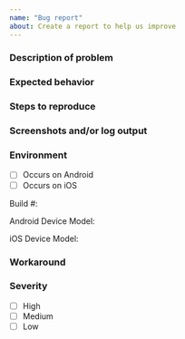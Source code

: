 ```yaml
---
name: "Bug report"
about: Create a report to help us improve
---
```

<!-- Thank you for reporting a bug in NS Wallet. Please fill in as much of the template below as you can. -->

### Description of problem

### Expected behavior

### Steps to reproduce

### Screenshots and/or log output

### Environment
- [ ] Occurs on Android
- [ ] Occurs on iOS

Build #:

Android Device Model: 

iOS Device Model: 

### Workaround

### Severity
- [ ] High
- [ ] Medium
- [ ] Low